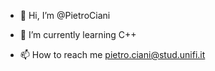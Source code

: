 - 👋 Hi, I’m @PietroCiani
- 🌱 I’m currently learning C++

- 📫 How to reach me pietro.ciani@stud.unifi.it
